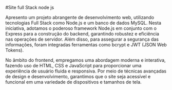 #Site full Stack node js

Apresento um projeto abrangente de desenvolvimento web, utilizando tecnologias Full Stack como Node.js e um banco de dados MySQL. Nesta iniciativa, adotamos o poderoso framework Node.js em conjunto com o Express para a construção do backend, garantindo robustez e eficiência nas operações de servidor. Além disso, para assegurar a segurança das informações, foram integradas ferramentas como bcrypt e JWT (JSON Web Tokens).

No âmbito do frontend, empregamos uma abordagem moderna e interativa, fazendo uso de HTML, CSS e JavaScript para proporcionar uma experiência de usuário fluida e responsiva. Por meio de técnicas avançadas de design e desenvolvimento, garantimos que o site seja acessível e funcional em uma variedade de dispositivos e tamanhos de tela.

